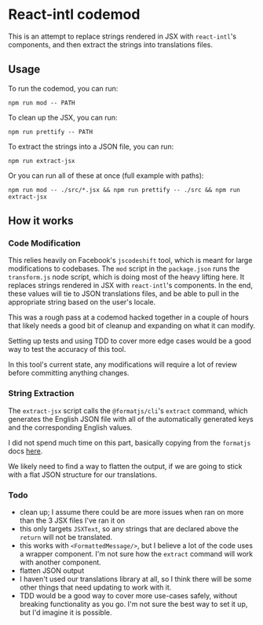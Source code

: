 # React-intl codemod

This is an attempt to replace strings rendered in JSX with `react-intl`'s <FormattedMessage> components, and then extract the strings into translations files.

## Usage

To run the codemod, you can run:

```
npm run mod -- PATH
```

To clean up the JSX, you can run:

```
npm run prettify -- PATH
```

To extract the strings into a JSON file, you can run:

```
npm run extract-jsx
```

Or you can run all of these at once (full example with paths):

```
npm run mod -- ./src/*.jsx && npm run prettify -- ./src && npm run extract-jsx
```

## How it works

### Code Modification

This relies heavily on Facebook's `jscodeshift` tool, which is meant for large modifications to codebases. The `mod` script in the `package.json` runs the `transform.js` node script, which is doing most of the heavy lifting here. It replaces strings rendered in JSX with `react-intl`'s <FormattedMessage> components. In the end, these values will tie to JSON translations files, and be able to pull in the appropriate string based on the user's locale.

This was a rough pass at a codemod hacked together in a couple of hours that likely needs a good bit of cleanup and expanding on what it can modify.

Setting up tests and using TDD to cover more edge cases would be a good way to test the accuracy of this tool.

In this tool's current state, any modifications will require a lot of review before committing anything changes.

### String Extraction

The `extract-jsx` script calls the `@formatjs/cli`'s `extract` command, which generates the English JSON file with all of the automatically generated keys and the corresponding English values.

I did not spend much time on this part, basically copying from the `formatjs` docs [here](https://formatjs.io/docs/getting-started/message-extraction/).

We likely need to find a way to flatten the output, if we are going to stick with a flat JSON structure for our translations.

### Todo

- clean up; I assume there could be are more issues when ran on more than the 3 JSX files I've ran it on
- this only targets `JSXText`, so any strings that are declared above the `return` will not be translated.
- this works with `<FormattedMessage/>`, but I believe a lot of the code uses a wrapper component. I'm not sure how the `extract` command will work with another component.
- flatten JSON output
- I haven't used our translations library at all, so I think there will be some other things that need updating to work with it. 
- TDD would be a good way to cover more use-cases safely, without breaking functionality as you go. I'm not sure the best way to set it up, but I'd imagine it is possible.
